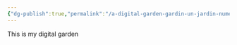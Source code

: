 ```yaml
---
{"dg-publish":true,"permalink":"/a-digital-garden-gardin-un-jardin-numerique/","tags":["gardenEntry"]}
---
```


This is my digital garden
